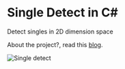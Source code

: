 Single Detect in C#
=============

Detect singles in 2D dimension space

About the project?, read this [blog](http://kunuk.wordpress.com/2013/01/13/single-detection-in-2d-dimension).



![Single detect](https://raw.github.com/kunukn/single-detect/master/singledetect.png "single detect image")

